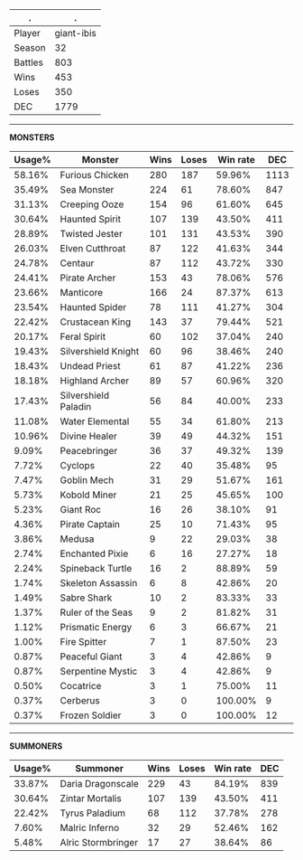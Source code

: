 .|.
|-|-
Player|giant-ibis
Season|32
Battles|803
Wins|453
Loses|350
DEC|1779

---
**MONSTERS**

Usage%|Monster|Wins|Loses|Win rate|DEC|
-|-|-|-|-|-|
58.16%|Furious Chicken|280|187|59.96%|1113|
35.49%|Sea Monster|224|61|78.60%|847|
31.13%|Creeping Ooze|154|96|61.60%|645|
30.64%|Haunted Spirit|107|139|43.50%|411|
28.89%|Twisted Jester|101|131|43.53%|390|
26.03%|Elven Cutthroat|87|122|41.63%|344|
24.78%|Centaur|87|112|43.72%|330|
24.41%|Pirate Archer|153|43|78.06%|576|
23.66%|Manticore|166|24|87.37%|613|
23.54%|Haunted Spider|78|111|41.27%|304|
22.42%|Crustacean King|143|37|79.44%|521|
20.17%|Feral Spirit|60|102|37.04%|240|
19.43%|Silvershield Knight|60|96|38.46%|240|
18.43%|Undead Priest|61|87|41.22%|236|
18.18%|Highland Archer|89|57|60.96%|320|
17.43%|Silvershield Paladin|56|84|40.00%|233|
11.08%|Water Elemental|55|34|61.80%|213|
10.96%|Divine Healer|39|49|44.32%|151|
9.09%|Peacebringer|36|37|49.32%|139|
7.72%|Cyclops|22|40|35.48%|95|
7.47%|Goblin Mech|31|29|51.67%|161|
5.73%|Kobold Miner|21|25|45.65%|100|
5.23%|Giant Roc|16|26|38.10%|91|
4.36%|Pirate Captain|25|10|71.43%|95|
3.86%|Medusa|9|22|29.03%|38|
2.74%|Enchanted Pixie|6|16|27.27%|18|
2.24%|Spineback Turtle|16|2|88.89%|59|
1.74%|Skeleton Assassin|6|8|42.86%|20|
1.49%|Sabre Shark|10|2|83.33%|33|
1.37%|Ruler of the Seas|9|2|81.82%|31|
1.12%|Prismatic Energy|6|3|66.67%|21|
1.00%|Fire Spitter|7|1|87.50%|23|
0.87%|Peaceful Giant|3|4|42.86%|9|
0.87%|Serpentine Mystic|3|4|42.86%|9|
0.50%|Cocatrice|3|1|75.00%|11|
0.37%|Cerberus|3|0|100.00%|9|
0.37%|Frozen Soldier|3|0|100.00%|12|

---
**SUMMONERS**

Usage%|Summoner|Wins|Loses|Win rate|DEC|
-|-|-|-|-|-|
33.87%|Daria Dragonscale|229|43|84.19%|839|
30.64%|Zintar Mortalis|107|139|43.50%|411|
22.42%|Tyrus Paladium|68|112|37.78%|278|
7.60%|Malric Inferno|32|29|52.46%|162|
5.48%|Alric Stormbringer|17|27|38.64%|86|
